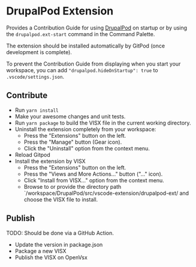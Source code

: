 # DrupalPod Extension

Provides a Contribution Guide for using [DrupalPod](https://github.com/shaal/DrupalPod) on startup or by using the `drupalpod.ext-start` command in the Command Palette.

The extension should be installed automatically by GitPod (once development is complete).

To prevent the Contribution Guide from displaying when you start your workspace, you can add `"drupalpod.hideOnStartup": true` to `.vscode/settings.json`.

## Contribute

* Run `yarn install`
* Make your awesome changes and unit tests.
* Run `yarn package` to build the VISX file in the current working directory.
* Uninstall the extension completely from your workspace:
    * Press the "Extensions" button on the left.
    * Press the "Manage" button (Gear icon).
    * Click the "Uninstall" option from the context menu.
* Reload Gitpod
* Install the extension by VISX
    * Press the "Extensions" button on the left.
    * Press the "Views and More Actions..." button ("..." icon).
    * Click "Install from VISX..." option from the context menu.
    * Browse to or provide the directory path `/workspace/DrupalPod/src/vscode-extension/drupalpod-ext/ and choose the VISX file to install.

## Publish

TODO: Should be done via a GitHub Action.

* Update the version in package.json
* Package a new VISX
* Publish the VISX on OpenVsx
